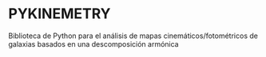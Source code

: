 # PYKINEMETRY
Biblioteca de Python para el análisis de mapas cinemáticos/fotométricos de galaxias basados en una descomposición armónica
